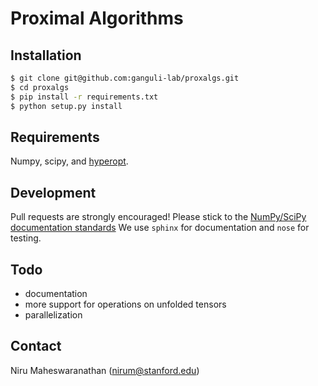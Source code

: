 # Proximal Algorithms

## Installation
```bash
$ git clone git@github.com:ganguli-lab/proxalgs.git
$ cd proxalgs
$ pip install -r requirements.txt
$ python setup.py install
```

## Requirements
Numpy, scipy, and [hyperopt](https://github.com/hyperopt/hyperopt).

## Development
Pull requests are strongly encouraged! Please stick to the [NumPy/SciPy documentation standards](https://github.com/numpy/numpy/blob/master/doc/HOWTO_DOCUMENT.rst.txt#docstring-standard)
We use `sphinx` for documentation and `nose` for testing.

## Todo
- documentation
- more support for operations on unfolded tensors
- parallelization

## Contact
Niru Maheswaranathan (nirum@stanford.edu)
